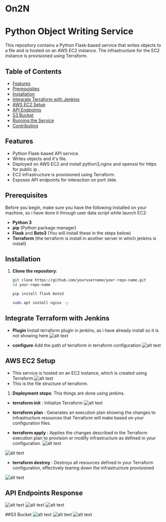 # On2N
# Python Object Writing Service

This repository contains a Python Flask-based service that writes objects to a file and is hosted on an AWS EC2 instance. The infrastructure for the EC2 instance is provisioned using Terraform.

## Table of Contents
- [Features](#features)
- [Prerequisites](#prerequisites)
- [Installation](#installation)
- [Integrate Terraform with Jenkins](#terraform-configuration)
- [AWS EC2 Setup](#aws-ec2-setup)
- [API Endpoints](#api-endpoints)
- [S3 Bucket](#s3-bucket)
- [Running the Service](#running-the-service)
- [Contributing](#contributing)

## Features

- Python Flask-based API service.
- Writes objects and it's file.
- Deployed on AWS EC2 and install python3,nginx and openssl for https for public ip .
- EC2 infrastructure is provisioned using Terraform.
- Exposes API endpoints for interaction on port `3000`.

## Prerequisites

Before you begin, make sure you have the following installed on your machine, so i have done it through user data script while launch EC2:

- **Python 3**
- **pip** (Python package manager)
- **Flask** and **Boto3** (You will install these in the steps below)
- **Terraform** (the terraform is install in another server in which jenkins is install)

## Installation

1. **Clone the repository**:
   ```bash
   git clone https://github.com/yourusername/your-repo-name.git
   cd your-repo-name

   pip install flask boto3

   sudo apt install nginx -y

## Integrate Terraform with Jenkins
- **Plugin** Install terraform plugin in jenkins, as i have already install so it is not showing here
![alt text](image.png)

- **configure** Add the path of terraform in terraform configuration
![alt text](image-1.png)

## AWS EC2 Setup
- This service is hosted on an EC2 instance, which is created using Terraform.![alt text](image-2.png)
- This is the file structure of terraform.
1. **Deployment steps**: This things are done using jenkins.
- **terraform init** : Initialize Terraform
![alt text](image-3.png)

- **terraform plan** : Generates an execution plan showing the changes to infrastructure resources that Terraform will make based on your configuration files.
- **terraform apply** : Applies the changes described in the Terraform execution plan to provision or modify infrastructure as defined in your configuration.
![alt text](image-4.png)

![alt text](image-5.png)
- **terraform destroy** : Destroys all resources defined in your Terraform configuration, effectively tearing down the infrastructure provisioned

![alt text](image-6.png)

## API Endpoints Response
![alt text](image-7.png)
![alt text](image-8.png)
![alt text](image-9.png)

##S3 Bucket
![alt text](image-10.png)
![alt text](image-11.png)
![alt text](image-12.png)
